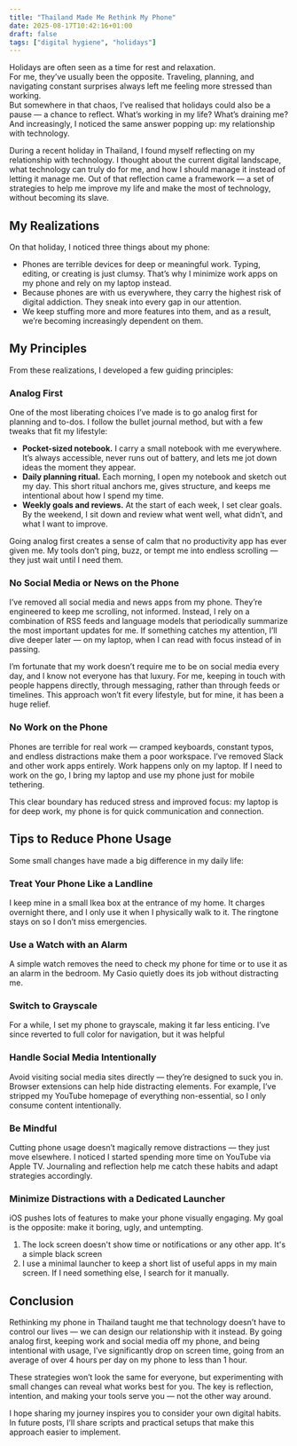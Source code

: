 ```yaml
---
title: "Thailand Made Me Rethink My Phone"
date: 2025-08-17T10:42:16+01:00
draft: false  
tags: ["digital hygiene", "holidays"]
---
```


Holidays are often seen as a time for rest and relaxation.  
For me, they’ve usually been the opposite. Traveling, planning, and navigating constant surprises always left me feeling more stressed than working.  
But somewhere in that chaos, I’ve realised that holidays could also be a pause — a chance to reflect. What’s working in my life? What’s draining me? And increasingly, I noticed the same answer popping up: my relationship with technology.  

During a recent holiday in Thailand, I found myself reflecting on my relationship with technology. I thought about the current digital landscape, what technology can truly do for me, and how I should manage it instead of letting it manage me. Out of that reflection came a framework — a set of strategies to help me improve my life and make the most of technology, without becoming its slave.

## My Realizations

On that holiday, I noticed three things about my phone:

* Phones are terrible devices for deep or meaningful work. Typing, editing, or creating is just clumsy. That’s why I minimize work apps on my phone and rely on my laptop instead.
* Because phones are with us everywhere, they carry the highest risk of digital addiction. They sneak into every gap in our attention.
* We keep stuffing more and more features into them, and as a result, we’re becoming increasingly dependent on them.

## My Principles

From these realizations, I developed a few guiding principles:

### Analog First

One of the most liberating choices I’ve made is to go analog first for planning and to-dos. I follow the bullet journal method, but with a few tweaks that fit my lifestyle:

* **Pocket-sized notebook.** I carry a small notebook with me everywhere. It’s always accessible, never runs out of battery, and lets me jot down ideas the moment they appear.
* **Daily planning ritual.** Each morning, I open my notebook and sketch out my day. This short ritual anchors me, gives structure, and keeps me intentional about how I spend my time.
* **Weekly goals and reviews.** At the start of each week, I set clear goals. By the weekend, I sit down and review what went well, what didn’t, and what I want to improve.

Going analog first creates a sense of calm that no productivity app has ever given me. My tools don’t ping, buzz, or tempt me into endless scrolling — they just wait until I need them.

### No Social Media or News on the Phone

I’ve removed all social media and news apps from my phone. They’re engineered to keep me scrolling, not informed. Instead, I rely on a combination of RSS feeds and language models that periodically summarize the most important updates for me. If something catches my attention, I’ll dive deeper later — on my laptop, when I can read with focus instead of in passing.  

I’m fortunate that my work doesn’t require me to be on social media every day, and I know not everyone has that luxury. For me, keeping in touch with people happens directly, through messaging, rather than through feeds or timelines. This approach won’t fit every lifestyle, but for mine, it has been a huge relief.  

### No Work on the Phone

Phones are terrible for real work — cramped keyboards, constant typos, and endless distractions make them a poor workspace. I’ve removed Slack and other work apps entirely. Work happens only on my laptop. If I need to work on the go, I bring my laptop and use my phone just for mobile tethering.  

This clear boundary has reduced stress and improved focus: my laptop is for deep work, my phone is for quick communication and connection.

## Tips to Reduce Phone Usage

Some small changes have made a big difference in my daily life:

### Treat Your Phone Like a Landline

I keep mine in a small Ikea box at the entrance of my home. It charges overnight there, and I only use it when I physically walk to it. The ringtone stays on so I don’t miss emergencies.

### Use a Watch with an Alarm

A simple watch removes the need to check my phone for time or to use it as an alarm in the bedroom. My Casio quietly does its job without distracting me.

### Switch to Grayscale

For a while, I set my phone to grayscale, making it far less enticing. I’ve since reverted to full color for navigation, but it was helpful

### Handle Social Media Intentionally

Avoid visiting social media sites directly — they’re designed to suck you in. Browser extensions can help hide distracting elements. For example, I’ve stripped my YouTube homepage of everything non-essential, so I only consume content intentionally.

### Be Mindful

Cutting phone usage doesn’t magically remove distractions — they just move elsewhere. I noticed I started spending more time on YouTube via Apple TV. Journaling and reflection help me catch these habits and adapt strategies accordingly.

### Minimize Distractions with a Dedicated Launcher

iOS pushes lots of features to make your phone visually engaging. My goal is the opposite: make it boring, ugly, and untempting.

1. The lock screen doesn't show time or notifications or any other app. It's a simple black screen
2. I use a minimal launcher to keep a short list of useful apps in my main screen. If I need something else, I search for it manually.

## Conclusion

Rethinking my phone in Thailand taught me that technology doesn’t have to control our lives — we can design our relationship with it instead. By going analog first, keeping work and social media off my phone, and being intentional with usage, I’ve significantly drop on screen time, going from an average of over 4 hours per day on my phone to less than 1 hour.

These strategies won’t look the same for everyone, but experimenting with small changes can reveal what works best for you. The key is reflection, intention, and making your tools serve you — not the other way around.  

I hope sharing my journey inspires you to consider your own digital habits. In future posts, I’ll share scripts and practical setups that make this approach easier to implement.
